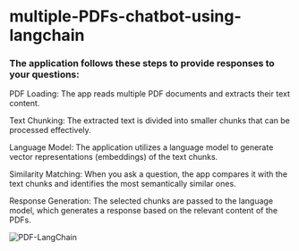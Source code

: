 # multiple-PDFs-chatbot-using-langchain

### The application follows these steps to provide responses to your questions:

PDF Loading: The app reads multiple PDF documents and extracts their text content.

Text Chunking: The extracted text is divided into smaller chunks that can be processed effectively.

Language Model: The application utilizes a language model to generate vector representations (embeddings) of the text chunks.

Similarity Matching: When you ask a question, the app compares it with the text chunks and identifies the most semantically similar ones.

Response Generation: The selected chunks are passed to the language model, which generates a response based on the relevant content of the PDFs.

![PDF-LangChain](https://github.com/Hmzkhnswt/multiple-PDFs-chatbot-using-langchain/assets/95092387/da2348a4-bd64-4884-b958-c8ee897a27f4)
